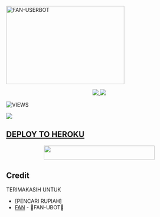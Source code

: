 <a href="https://heroku.com/deploy?template=https://github.com/Ifan027/Deploy.git"><img src="https://drive.google.com/file/d/1nOqlZf32pNRZPowhta0kxnrtTXZ0VPoI/view?usp=drivesdk" width="320" height="211" alt="  FAN-USERBOT" /></a>

<p align="center">
  <a href="https://github.com/ifan027/Deploy/fork">
    <img src="https://img.shields.io/github/forks/ifan027/FAN-UBOT?label=Fork&style=social">
    
  </a>
  <a href="https://github.com/Ifan027/FAN-UBOT">
    <img src="https://img.shields.io/github/stars/Ifan027/FAN-UBOT?style=social">
  </a>
</p>  

![VIEWS](https://komarev.com/ghpvc/?username=Vaaannnkeren)

<a href="https://t.me/obrolansuar/"><img src="https://img.shields.io/badge/KODE%20PENILAIAN-A+-blue.svg?style=for-the-badge&logo=Factor.">

## DEPLOY TO HEROKU
<p align="center"><a href="https://telegram.dog/XTZ_HerokuBot?start=SmVza2VyZW4vSlNTLVVCT1QgSlMtVUJPVA"> <img src="https://img.shields.io/badge/Deploy%20To%20Heroku-indigo?style=flat&logo=heroku" width="300" height="38.60" /></a></p>

## Credit
TERIMAKASIH UNTUK

*   [PENCARI RUPIAH]
*   [FAN](https://t.me/Vaaannnkeren) - 🍃FAN-UBOT🍃
